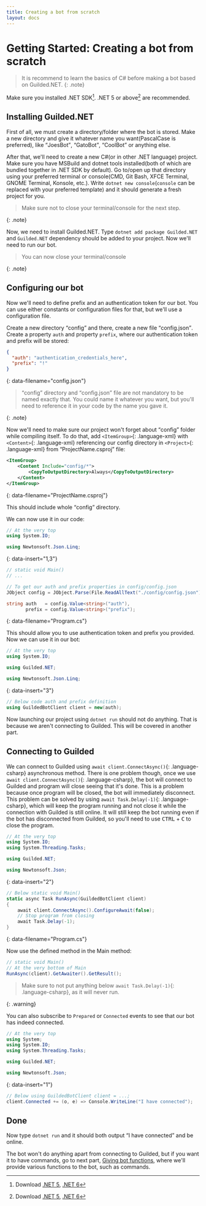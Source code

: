 ```yaml
---
title: Creating a bot from scratch
layout: docs
---
```


# Getting Started: Creating a bot from scratch

> It is recommend to learn the basics of C# before making a bot based on Guilded.NET.
> {: .note}

Make sure you installed .NET SDK[^1]. .NET 5 or above[^1] are recommended.

[^1]: Download [.NET 5](https://dotnet.microsoft.com/download/dotnet/5.0), [.NET 6](https://dotnet.microsoft.com/download/dotnet/6.0)

## Installing Guilded.NET

First of all, we must create a directory/folder where the bot is stored. Make a new directory and give it whatever name you want(PascalCase is preferred), like <q>JoesBot</q>, <q>GatoBot</q>, <q>CoolBot</q> or anything else.

After that, we'll need to create a new C#(or in other .NET language) project. Make sure you have MSBuild and dotnet tools installed(both of which are bundled together in .NET SDK by default). Go to/open up that directory using your preferred terminal or console(CMD, Git Bash, XFCE Terminal, GNOME Terminal, Konsole, etc.). Write `dotnet new console`(`console` can be replaced with your preferred template) and it should generate a fresh project for you.

> Make sure not to close your terminal/console for the next step.

{: .note}

Now, we need to install Guilded.NET. Type `dotnet add package Guilded.NET` and `Guilded.NET` dependency should be added to your project. Now we'll need to run our bot.

> You can now close your terminal/console

{: .note}

## Configuring our bot

Now we'll need to define prefix and an authentication token for our bot. You can use either constants or configuration files for that, but we'll use a configuration file.

Create a new directory <q>config</q> and there, create a new file <q>config.json</q>. Create a property `auth` and property `prefix`, where our authentication token and prefix will be stored:

```json
{
  "auth": "authentication_credentials_here",
  "prefix": "!"
}
```

{: data-filename="config.json"}

> <q>config</q> directory and <q>config.json</q> file are not mandatory to be named exactly that. You could name it whatever you want, but you'll need to reference it in your code by the name you gave it.

{: .note}

Now we'll need to make sure our project won't forget about <q>config</q> folder while compiling itself. To do that, add `<ItemGroup>`{: .language-xml} with `<Content>`{: .language-xml} referencing our config directory in `<Project>`{: .language-xml} from <q>ProjectName.csproj</q> file:

```xml
<ItemGroup>
    <Content Include="config/*">
        <CopyToOutputDirectory>Always</CopyToOutputDirectory>
    </Content>
</ItemGroup>
```

{: data-filename="ProjectName.csproj"}

This should include whole <q>config</q> directory.

We can now use it in our code:

```csharp
// At the very top
using System.IO;

using Newtonsoft.Json.Linq;
```

{: data-insert="1,3"}

```csharp
// static void Main()
// ...

// To get our auth and prefix properties in config/config.json
JObject config = JObject.Parse(File.ReadAllText("./config/config.json"));

string auth   = config.Value<string>("auth"),
       prefix = config.Value<string>("prefix");
```

{: data-filename="Program.cs"}

This should allow you to use authentication token and prefix you provided. Now we can use it in our bot:

```csharp
// At the very top
using System.IO;

using Guilded.NET;

using Newtonsoft.Json.Linq;
```

{: data-insert="3"}

```csharp
// Below code auth and prefix definition
using GuildedBotClient client = new(auth);
```

Now launching our project using `dotnet run` should not do anything. That is because we aren't connecting to Guilded. This will be covered in another part.

## Connecting to Guilded

We can connect to Guilded using `await client.ConnectAsync()`{: .language-csharp} asynchronous method. There is one problem though, once we use `await client.ConnectAsync()`{: .language-csharp}, the bot will connect to Guilded and program will close seeing that it's done. This is a problem because once program will be closed, the bot will immediately disconnect. This problem can be solved by using `await Task.Delay(-1)`{: .language-csharp}, which will keep the program running and not close it while the connection with Guilded is still online. It will still keep the bot running even if the bot has disconnected from Guilded, so you'll need to use <kbd>CTRL</kbd> + <kbd>C</kbd> to close the program.

```csharp
// At the very top
using System.IO;
using System.Threading.Tasks;

using Guilded.NET;

using Newtonsoft.Json;
```

{: data-insert="2"}

```csharp
// Below static void Main()
static async Task RunAsync(GuildedBotClient client)
{
    await client.ConnectAsync().ConfigureAwait(false);
    // Stop program from closing
    await Task.Delay(-1);
}
```

{: data-filename="Program.cs"}

Now use the defined method in the Main method:

```csharp
// static void Main()
// At the very bottom of Main
RunAsync(client).GetAwaiter().GetResult();
```

> Make sure to not put anything below `await Task.Delay(-1)`{: .language-csharp}, as it will never run.

{: .warning}

You can also subscribe to `Prepared` or `Connected` events to see that our bot has indeed connected.

```csharp
// At the very top
using System;
using System.IO;
using System.Threading.Tasks;

using Guilded.NET;

using Newtonsoft.Json;
```

{: data-insert="1"}

```csharp
// Below using GuildedBotClient client = ...;
client.Connected += (o, e) => Console.WriteLine("I have connected");
```

## Done

Now type `dotnet run` and it should both output <q>I have connected</q> and be online.

The bot won't do anything apart from connecting to Guilded, but if you want it to have commands, go to next part, [Giving bot functions](/guides/automatingBots), where we'll provide various functions to the bot, such as commands.
